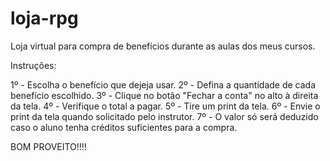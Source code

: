 # loja-rpg
Loja virtual para compra de benefícios durante as aulas dos meus cursos.

Instruções:

1º - Escolha o benefício que dejeja usar.
2º - Defina a quantidade de cada benefício escolhido.
3º - Clique no botão "Fechar a conta" no alto à direita da tela.
4º - Verifique o total a pagar.
5º - Tire um print da tela.
6º - Envie o print da tela quando solicitado pelo instrutor.
7º - O valor só será deduzido caso o aluno tenha créditos suficientes para a compra.

BOM PROVEITO!!!!
